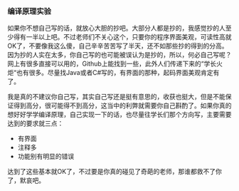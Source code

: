 ### 编译原理实验

如果你不想自己写的话，就放心大胆的抄吧。大部分人都是抄的，我感觉抄的人至少得有一半以上吧。不过老师们不关心这个，只要你的程序界面美观，可读性高就OK了，不要像我这么傻，自己辛辛苦苦写了半天，还不如那些抄的得到的分高。因为抄的人实在太多，你自己写的也可能被误认为是抄的，所以，何必自己写呢？网上有很多直接可以用的，Github上能找到一些，此外人们传递下来的“学长火炬“也有很多。尽量找Java或者C#写的，有界面的那种，起码界面美观肯定有了。

我是真的不建议你自己写，其实自己写还是挺有意思的，收获也挺大，但是不能保证得到高分，很可能得不到高分，这当中的利弊就需要你自己斟酌了。如果你真的想好好学学编译原理，自己实现一下的话，也尽量往学长们那个方向写，主要需要达到的要求就三点：

* 有界面
* 注释多
* 功能别有明显的错误

达到了这些基本就OK了，不过要是你真的碰见了奇葩的老师，那谁都救不了你了，默哀吧。